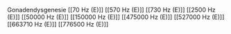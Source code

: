 Gonadendysgenesie
[[70 Hz (E)]]
[[570 Hz (E)]]
[[730 Hz (E)]]
[[2500 Hz (E)]]
[[50000 Hz (E)]]
[[150000 Hz (E)]]
[[475000 Hz (E)]]
[[527000 Hz (E)]]
[[663710 Hz (E)]]
[[776500 Hz (E)]]